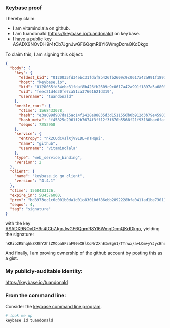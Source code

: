 ### Keybase proof

I hereby claim:

  * I am vitaminolala on github.
  * I am tuandonald (https://keybase.io/tuandonald) on keybase.
  * I have a public key ASADX9NOvDH9r4tCb7JgnJwGF6QqmR8Yl6WmgDcmQKdDkgo

To claim this, I am signing this object:

```json
{
  "body": {
    "key": {
      "eldest_kid": "0120035fd34ebc31fdaf8b426fb2609c9c0617a42a991f1897a5a680372640a743920a",
      "host": "keybase.io",
      "kid": "0120035fd34ebc31fdaf8b426fb2609c9c0617a42a991f1897a5a680372640a743920a",
      "uid": "feec21d4d30fe7ca51ca37661621d319",
      "username": "tuandonald"
    },
    "merkle_root": {
      "ctime": 1568433078,
      "hash": "e3a099d907da15ac14f2428e88835d3d1511556b0b912d3b79e4590327522e4460dd223b1f68889ed51455f42501c97e4fc53c73f3d7097cf12c1502849fb939",
      "hash_meta": "f45825e2961f2b7674f3ff12f3f670b5568f21f93180bae6faf1cb6c43c16326",
      "seqno": 7252958
    },
    "service": {
      "entropy": "nk2CUdCvslXjV9LDL+nTHqWi",
      "name": "github",
      "username": "vitaminolala"
    },
    "type": "web_service_binding",
    "version": 2
  },
  "client": {
    "name": "keybase.io go client",
    "version": "4.4.1"
  },
  "ctime": 1568433126,
  "expire_in": 504576000,
  "prev": "bd8973ec1c6c001b0da1d01c8301bdf86ebb2892228bfa0411ad1be73011623c",
  "seqno": 4,
  "tag": "signature"
}
```

with the key [ASADX9NOvDH9r4tCb7JgnJwGF6QqmR8Yl6WmgDcmQKdDkgo](https://keybase.io/tuandonald), yielding the signature:

```
hKRib2R5hqhkZXRhY2hlZMOpaGFzaF90eXBlCqNrZXnEIwEgA1/TTrwx/a+LQm+yYJycBhekKpkfGJelpoA3JkCnQ5IKp3BheWxvYWTESpcCBMQgvYlz7BxsABsNodAcgwG9+G67KJIii/oEEa0b5zARYjzEIMzKaC9XSv3jvyPckMWqVmoNCSl0+Rq1RZft6Wl7rj6UAgHCo3NpZ8RA2KEdWWvdBiV4a09tmBcJdRlt4VPo0wugtPcmggGFAhcp7RSxU6ITK0eQGmNCmzl4ZsRw4J9Oso/jM6uD0ZaCAKhzaWdfdHlwZSCkaGFzaIKkdHlwZQildmFsdWXEIOn9yiHLlTdz0+9EZLGqYNT84UlebNyzaxyihczIVOgGo3RhZ80CAqd2ZXJzaW9uAQ==

```

And finally, I am proving ownership of the github account by posting this as a gist.

### My publicly-auditable identity:

https://keybase.io/tuandonald

### From the command line:

Consider the [keybase command line program](https://keybase.io/download).

```bash
# look me up
keybase id tuandonald
```
